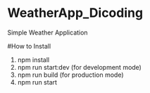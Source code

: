 # WeatherApp_Dicoding
Simple Weather Application

#How to Install
1. npm install
2. npm run start:dev (for development mode)
3. npm run build (for production mode)
4. npm run start

